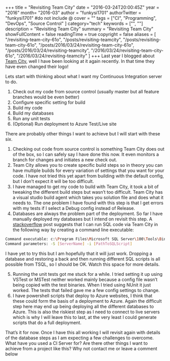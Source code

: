 +++
title = "Revisiting Team City"
date = "2016-03-24T20:00:45Z"
year = "2016"
month= "2016-03"
author = "funkysi1701"
authorTwitter = "funkysi1701" #do not include @
cover = ""
tags = ["CI", "Programming", "DevOps", "Source Control" ]
category="tech"
keywords = ["", ""]
description =  "Revisiting Team City"
summary = "Revisiting Team City"
showFullContent = false
readingTime = true
copyright = false
aliases = [
    "/revisiting-team-city-61o",
    "/posts/revisiting-teamcity",
    "/posts/revisiting-team-city-61o",
    "/posts/2016/03/24/revisiting-team-city-61o",
    "/posts/2016/03/24/revisiting-teamcity",
    "/2016/03/24/revisiting-team-city-61o",
    "/2016/03/24/revisiting-teamcity"
]
+++
Last year I blogged about [Team City](http://www.funkysi1701.com/2015/04/01/teamcity/), well I have been looking at it again recently. In that time they have even changed their logo!

Lets start with thinking about what I want my Continuous Integration server to do.

1. Check out my code from source control (usually master but all feature branches would be even better)
2. Configure specific setting for build
3. Build my code
4. Build my databases
5. Run any unit tests
6. (Optional) Run deployment to Azure Test/Live site

There are probably other things I want to achieve but I will start with these six.

1. Checking out code from source control is something Team City does out of the box, so I can safely say I have done this now. It even monitors a branch for changes and initiates a new check out.
2. Team City allows you to create specific build steps so in theory you can have multiple builds for every variation of settings that you want for your code. I have not tried this yet apart from building with the default config, but I don’t expect it will be too difficult.
3. I have managed to get my code to build with Team City, it took a bit of tweaking the different build steps but wasn’t too difficult. Team City has a visual studio build agent which takes you solution file and does what it needs to. The one problem I have found with this step is that I get errors with my tests if I select a Debug config instead of Release.
4. Databases are always the problem part of the deployment. So far I have manually deployed my databases but I intend on revisit this step. A [stackoverflow](https://stackoverflow.com/questions/21555038/how-can-i-execute-sql-scripts-using-teamcity) post suggests that I can run SQL code via Team City in the following way by creating a command line executable:

```bash
Command executable: c:\Program Files\Microsoft SQL Server\100\Tools\Binn\sqlcmd.exe
Command parameters: -S [ServerName] -i [PathToSQLScript]
```

I have yet to try this but I am hopefully that it will just work. Dropping a database and restoring a back and then running different SQL scripts is all possible from TSQL, so I should be OK. Watch this space for more details.

5. Running the unit tests got me stuck for a while. I tried setting it up using VSTest or MSTest neither worked mainly because a config file wasn’t being copied with the test binaries. When I tried using NUnit it just worked. The tests that failed gave me a few config settings to change.
6. I have powershell scripts that deploy to Azure websites, I think that these could form the basis of a deployment to Azure. Again the difficult step here may end up being deploying all the different databases to Azure. This is also the riskiest step as I need to connect to live servers which is why I will leave this to last, at the very least I could generate scripts that do a full deployment.

That’s it for now. Once I have this all working I will revisit again with details of the database steps as I am expecting a few challenges to overcome. What have you used a CI Server for? Are there other things I want to achieve from a project like this? Why not contact me or leave a comment below